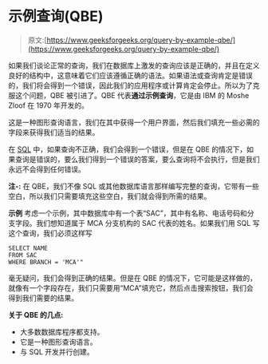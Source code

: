 # 示例查询(QBE)

> 原文:[https://www.geeksforgeeks.org/query-by-example-qbe/](https://www.geeksforgeeks.org/query-by-example-qbe/)

如果我们谈论正常的查询，我们在数据库上激发的查询应该是正确的，并且在定义良好的结构中，这意味着它们应该遵循正确的语法。如果语法或查询肯定是错误的，我们将会得到一个错误，因此我们的应用程序或计算肯定会停止。所以为了克服这个问题，QBE 被引进了。QBE 代表**通过示例查询**，它是由 IBM 的 Moshe Zloof 在 1970 年开发的。

这是一种图形查询语言，我们在其中获得一个用户界面，然后我们填充一些必需的字段来获得我们适当的结果。

在 [SQL](https://www.geeksforgeeks.org/sql-tutorial/) 中，如果查询不正确，我们会得到一个错误，但是在 QBE 的情况下，如果查询是错误的，要么我们得到一个错误的答案，要么查询将不会执行，但是我们永远不会得到任何错误。

**注-:**
在 QBE，我们不像 SQL 或其他数据库语言那样编写完整的查询，它带有一些空白，所以我们只需要填充这些空白，我们就会得到所需的结果。

**示例**
考虑一个示例，其中数据库中有一个表“SAC”，其中有名称、电话号码和分支字段。我们想知道属于 MCA 分支机构的 SAC 代表的姓名。如果我们用 SQL 写这个查询，我们必须这样写

```
SELECT NAME 
FROM SAC 
WHERE BRANCH = 'MCA'"
```

毫无疑问，我们会得到正确的结果。但是在 QBE 的情况下，它可能是这样做的，就像有一个字段存在，我们只需要用“MCA”填充它，然后点击搜索按钮，我们会得到我们需要的结果。

**关于 QBE 的几点:**

*   大多数数据库程序都支持。
*   它是一种图形查询语言。
*   与 SQL 开发并行创建。